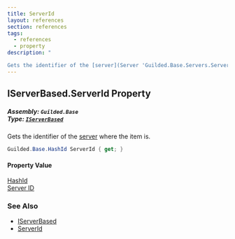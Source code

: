 ```yaml
---
title: ServerId
layout: references
section: references
tags:
  - references
  - property
description: "

Gets the identifier of the [server](Server 'Guilded.Base.Servers.Server') where the item is."
---
```


## IServerBased.ServerId Property
##### **Assembly:** `Guilded.Base`<br/>**Type:** [`IServerBased`](IServerBased 'Guilded.Base.IServerBased')

Gets the identifier of the [server](Server 'Guilded.Base.Servers.Server') where the item is.

```csharp
Guilded.Base.HashId ServerId { get; }
```

#### Property Value
[HashId](HashId 'Guilded.Base.HashId')  
[Server ID](Server.Id 'Guilded.Base.Servers.Server.Id')

### See Also
- [IServerBased](IServerBased 'Guilded.Base.IServerBased')
- [ServerId](ChannelContent_TId,TServer_.ServerId 'Guilded.Base.Content.ChannelContent<TId,TServer>.ServerId')